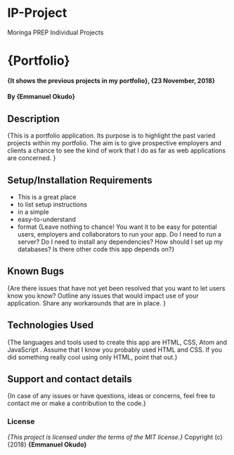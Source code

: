 # IP-Project
Moringa PREP Individual Projects
# {Portfolio}
#### {It shows the previous projects in my portfolio}, {23 November, 2018}
#### By **{Emmanuel Okudo}**
## Description
{This is a portfolio application. Its purpose is to highlight the past varied projects within my portfolio. The aim is to give prospective employers and clients a chance to see the kind of work that I do as far as web applications are concerned. }
## Setup/Installation Requirements
* This is a great place
* to list setup instructions
* in a simple
* easy-to-understand
* format
{Leave nothing to chance! You want it to be easy for potential users, employers and collaborators to run your app. Do I need to run a server? Do I need to install any dependencies? How should I set up my databases? Is there other code this app depends on?}
## Known Bugs
{Are there issues that have not yet been resolved that you want to let users know you know? Outline any issues that would impact use of your application. Share any workarounds that are in place. }
## Technologies Used
{The languages and tools used to create this app are HTML, CSS, Atom and JavaScript . Assume that I know you probably used HTML and CSS. If you did something really cool using only HTML, point that out.}
## Support and contact details
{In case of any issues or have questions, ideas or concerns, feel free to contact me or make a contribution to the code.}
### License
*{This project is licensed under the terms of the MIT license.}*
Copyright (c) {2018} **{Emmanuel Okudo}**
